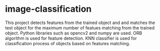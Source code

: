 # image-classification
This project  detects features from the trained object and and matches the test object for the maximum number of featues matching from the trained object.
Python libraries such as opencv2 and numpy are used.
ORB algorithm is used for feature detection.
KNN classifier is used for classification process of objects based on features matching.
